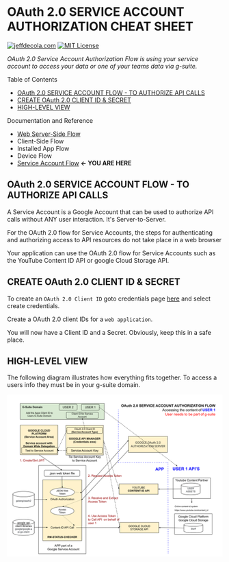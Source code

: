 # OAuth 2.0 SERVICE ACCOUNT AUTHORIZATION CHEAT SHEET

[![jeffdecola.com](https://img.shields.io/badge/website-jeffdecola.com-blue)](https://jeffdecola.com)
[![MIT License](https://img.shields.io/:license-mit-blue.svg)](https://jeffdecola.mit-license.org)

_OAuth 2.0 Service Account Authorization Flow is using your
service account to access your data or one of your teams data via g-suite._

Table of Contents

* [OAuth 2.0 SERVICE ACCOUNT FLOW - TO AUTHORIZE API CALLS](https://github.com/JeffDeCola/my-cheat-sheets/blob/master/software/development/software-architectures/authorization/OAuth-2.0-authorization-cheat-sheet/OAuth-2.0-authorization-service-account-flow.md#oauth-20-service-account-flow---to-authorise-api-calls)
* [CREATE OAuth 2.0 CLIENT ID & SECRET](https://github.com/JeffDeCola/my-cheat-sheets/blob/master/software/development/software-architectures/authorization/OAuth-2.0-authorization-cheat-sheet/OAuth-2.0-authorization-service-account-flow.md#create-oauth-20-client-id--secret)
* [HIGH-LEVEL VIEW](https://github.com/JeffDeCola/my-cheat-sheets/blob/master/software/development/software-architectures/authorization/OAuth-2.0-authorization-cheat-sheet/OAuth-2.0-authorization-service-account-flow.md#high-level-view)

Documentation and Reference

* [Web Server-Side Flow](https://github.com/JeffDeCola/my-cheat-sheets/tree/master/software/development/software-architectures/authorization/OAuth-2.0-authorization-cheat-sheet/OAuth-2.0-authorization-web-server-app-flow.md)
* Client-Side Flow
* Installed App Flow
* Device Flow
* [Service Account Flow](https://github.com/JeffDeCola/my-cheat-sheets/tree/master/software/development/software-architectures/authorization/OAuth-2.0-authorization-cheat-sheet/OAuth-2.0-authorization-service-account-flow.md)
  **<- YOU ARE HERE**

## OAuth 2.0 SERVICE ACCOUNT FLOW - TO AUTHORIZE API CALLS

A Service Account is a Google Account that can be used to
authorize API calls without ANY user interaction. It's Server-to-Server.

For the OAuth 2.0 flow for Service Accounts, the steps for authenticating
and authorizing access to API resources do not take place in a web browser

Your application can use the OAuth 2.0 flow for Service Accounts
such as the YouTube Content ID API or google Cloud Storage API.

## CREATE OAuth 2.0 CLIENT ID & SECRET

To create an `OAuth 2.0 Client ID` goto credentials page
[here](https://console.developers.google.com/projectselector/apis/credentials)
and select create credentials.

Create a OAuth 2.0 client IDs for a `web application`.

You will now have a Client ID and a Secret.  Obviously, keep this in a safe place.

## HIGH-LEVEL VIEW

The following diagram illustrates how everything fits together. To
access a users info they must be in your g-suite domain.

![IMAGE - OAuth 2.0 Service Account Authorization Flow - IMAGE](../../../../../docs/pics/software/development/OAuth-2.0-service-account-authorization-flow.svg)

